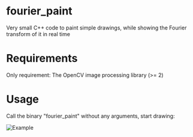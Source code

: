 # fourier_paint
Very small C++ code to paint simple drawings, while showing the Fourier transform of it in real time

# Requirements
Only requirement: The OpenCV image processing library (>= 2)

# Usage
Call the binary "fourier_paint" without any arguments, start drawing:

![Example](http://sebastian.stapelberg.de/documents/fourier_paint.jpg "Example")
